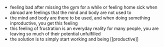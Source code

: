 - feeling bad after missing the gym for a while or feeling home sick when abroad are feelings that the mind and body are not used to
- the mind and body are there to be used, and when doing something inproductive, you get this feeling
- this feeling of frustration is an everyday reality for many people, you are leaving so much of their potential unfulfilled
- the solution is to simply start working and being [[productive]]
